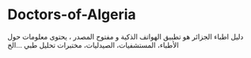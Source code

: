 # Doctors-of-Algeria
دليل اطباء الجزائر هو تطبيق الهواتف الذكية و مفتوح المصدر ، يحتوى معلومات حول الأطباء، المستشفيات، الصيدليات، مختبرات تحليل طبي ...الخ
